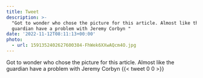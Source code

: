 ```yaml
---
title: Tweet
description: >-
  "Got to wonder who chose the picture for this article. Almost like the
  guardian have a problem with Jeremy Corbyn "
date: '2022-11-12T08:11:13+00:00'
photo:
  - url: 1591352402627600384-FhWek6XXwAQcm4O.jpg
---
```

Got to wonder who chose the picture for this article. Almost like the guardian have a problem with Jeremy Corbyn 
      {{< tweet 0 0 >}}
    
